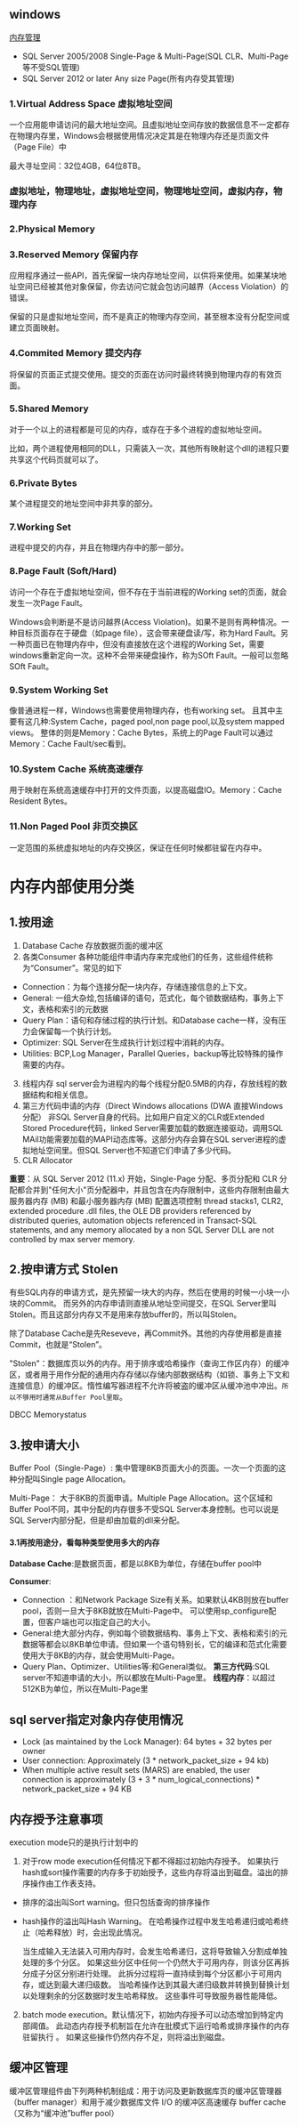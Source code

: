 ## windows
[内存管理](https://docs.microsoft.com/en-us/sql/relational-databases/memory-management-architecture-guide?view=sql-server-2017#changes-to-memory-management-starting-with-)

- SQL Server 2005/2008 Single-Page & Multi-Page(SQL CLR、Multi-Page等不受SQL管理)
- SQL Server 2012 or later  Any size Page(所有内存受其管理)
### 1.Virtual Address Space 虚拟地址空间
一个应用能申请访问的最大地址空间。且虚拟地址空间存放的数据信息不一定都存在物理内存里，Windows会根据使用情况决定其是在物理内存还是页面文件（Page File）中

最大寻址空间：32位4GB，64位8TB。

### 虚拟地址，物理地址，虚拟地址空间，物理地址空间，虚拟内存，物理内存

### 2.Physical Memory

### 3.Reserved Memory 保留内存

应用程序通过一些API，首先保留一块内存地址空间，以供将来使用。如果某块地址空间已经被其他对象保留，你去访问它就会包访问越界（Access Violation）的错误。

保留的只是虚拟地址空间，而不是真正的物理内存空间，甚至根本没有分配空间或建立页面映射。

### 4.Commited Memory 提交内存

将保留的页面正式提交使用。提交的页面在访问时最终转换到物理内存的有效页面。

### 5.Shared Memory

对于一个以上的进程都是可见的内存，或存在于多个进程的虚拟地址空间。

比如，两个进程使用相同的DLL，只需装入一次，其他所有映射这个dll的进程只要共享这个代码页就可以了。

### 6.Private Bytes

某个进程提交的地址空间中非共享的部分。

### 7.Working Set

进程中提交的内存，并且在物理内存中的那一部分。

### 8.Page Fault (Soft/Hard)

访问一个存在于虚拟地址空间，但不存在于当前进程的Working set的页面，就会发生一次Page Fault。

Windows会判断是不是访问越界(Access Violation)。如果不是则有两种情况。一种目标页面存在于硬盘（如page file），这会带来硬盘读/写，称为Hard Fault。另一种页面已在物理内存中，但没有直接放在这个进程的Working Set，需要windows重新定向一次。这种不会带来硬盘操作，称为SOft Fault。一般可以忽略SOft Fault。

### 9.System Working Set
像普通进程一样，Windows也需要使用物理内存，也有working set。
且其中主要有这几种:System Cache，paged pool,non page pool,以及system mapped views。
整体的则是Memory：Cache Bytes，系统上的Page Fault可以通过Memory：Cache Fault/sec看到。

### 10.System Cache 系统高速缓存
用于映射在系统高速缓存中打开的文件页面，以提高磁盘IO。Memory：Cache Resident Bytes。
### 11.Non Paged Pool 非页交换区
一定范围的系统虚拟地址的内存交换区，保证在任何时候都驻留在内存中。

# 内存内部使用分类
## 1.按用途
1. Database Cache
   存放数据页面的缓冲区
2. 各类Consumer
   各种功能组件申请内存来完成他们的任务，这些组件统称为“Consumer”。常见的如下
- Connection：为每个连接分配一块内存，存储连接信息的上下文。
- General: 一组大杂烩,包括编译的语句，范式化，每个锁数据结构，事务上下文，表格和索引的元数据
- Query Plan：语句和存储过程的执行计划。和Database cache一样，没有压力会保留每一个执行计划。
- Optimizer: SQL Server在生成执行计划过程中消耗的内存。
- Utilities: BCP,Log Manager，Parallel Queries，backup等比较特殊的操作需要的内存。
3. 线程内存
   sql server会为进程内的每个线程分配0.5MB的内存，存放线程的数据结构和相关信息。
4. 第三方代码申请的内存（Direct Windows allocations (DWA 直接Windows分配）
  非SQL Server自身的代码。比如用户自定义的CLR或Extended Stored Procedure代码，linked Server需要加载的数据连接驱动，调用SQL MAil功能需要加载的MAPI动态库等。这部分内存会算在SQL server进程的虚拟地址空间里。但SQL Server也不知道它们申请了多少代码。 
5. CLR Allocator

**重要**：从 SQL Server 2012 (11.x) 开始，Single-Page 分配、多页分配和 CLR 分配都合并到"任何大小"页分配器中，并且包含在内存限制中，这些内存限制由最大服务器内存 (MB) 和最小服务器内存 (MB) 配置选项控制
 thread stacks1, CLR2, extended procedure .dll files, the OLE DB providers referenced by distributed queries, automation objects referenced in Transact-SQL statements, and any memory allocated by a non SQL Server DLL are not controlled by max server memory.
## 2.按申请方式 Stolen
有些SQL内存的申请方式，是先预留一块大的内存，然后在使用的时候一小块一小块的Commit。
而另外的内存申请则直接从地址空间提交，在SQL Server里叫Stolen。而且这部分内存又不是用来存放buffer的，所以叫Stolen。

除了Database Cache是先Reseveve，再Commit外。其他的内存使用都是直接Commit，也就是“Stolen”。

"Stolen"：数据库页以外的内存。用于排序或哈希操作（查询工作区内存）的缓冲区，或者用于用作分配的通用内存存储以存储内部数据结构（如锁、事务上下文和连接信息）的缓冲区。惰性编写器进程不允许将被盗的缓冲区从缓冲池中冲出。`所以不够用时通常从Buffer Pool里取`。

DBCC Memorystatus

## 3.按申请大小

Buffer Pool（Single-Page）: 集中管理8KB页面大小的页面。一次一个页面的这种分配叫Single page Allocation。

Multi-Page： 大于8KB的页面申请。Multiple Page Allocation。这个区域和Buffer Pool不同，其中分配的内存很多不受SQL Server本身控制。也可以说是SQL Server内部分配，但是却由加载的dll来分配。

#### 3.1再按用途分，看每种类型使用多大的内存

**Database Cache**:是数据页面，都是以8KB为单位，存储在buffer pool中

**Consumer**:
- Connection ：和Network Package Size有关系。如果默认4KB则放在buffer pool，否则一旦大于8KB就放在Multi-Page中。 可以使用sp_configure配置，但客户端也可以指定自己的大小。
- General:绝大部分内存，例如每个锁数据结构、事务上下文、表格和索引的元数据等都会以8KB单位申请。但如果一个语句特别长，它的编译和范式化需要使用大于8KB的内存，就会使用Multi-Page。
- Query Plan、Optimizer、Utilities等:和General类似。
**第三方代码**:SQL server不知道申请的大小，所以都放在Multi-Page里。
**线程内存**：以超过512KB为单位，所以在Multi-Page里


## sql server指定对象内存使用情况

- Lock (as maintained by the Lock Manager): 64 bytes + 32 bytes per owner
- User connection: Approximately (3 * network_packet_size + 94 kb)
- When multiple active result sets (MARS) are enabled, the user connection is approximately (3 + 3 * num_logical_connections) * network_packet_size + 94 KB

## 内存授予注意事项
execution mode只的是执行计划中的
1. 对于row mode execution任何情况下都不得超过初始内存授予。 如果执行hash或sort操作需要的内存多于初始授予，这些内存将溢出到磁盘。溢出的排序操作由工作表支持。
- 排序的溢出叫Sort warning。但只包括查询的排序操作
- hash操作的溢出叫Hash Warning。 在哈希操作过程中发生哈希递归或哈希终止（哈希释放）时，会出现此情况。

    当生成输入无法装入可用内存时，会发生哈希递归，这将导致输入分割成单独处理的多个分区。 如果这些分区中任何一个仍然大于可用内存，则该分区再拆分成子分区分别进行处理。 此拆分过程将一直持续到每个分区都小于可用内存，或达到最大递归级数。
    当哈希操作达到其最大递归级数并转换到替换计划以处理剩余的分区数据时发生哈希释放。 这些事件可导致服务器性能降低。

2. batch mode execution。默认情况下，初始内存授予可以动态增加到特定内部阈值。 此动态内存授予机制旨在允许在批模式下运行哈希或排序操作的内存驻留执行 。 如果这些操作仍然内存不足，则将溢出到磁盘。

## 缓冲区管理

 缓冲区管理组件由下列两种机制组成：用于访问及更新数据库页的缓冲区管理器（buffer manager）和用于减少数据库文件 I/O 的缓冲区高速缓存 buffer cache（又称为“缓冲池”buffer pool）


